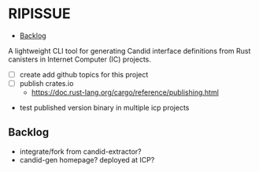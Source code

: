 # RIPISSUE

<!-- toc -->

- [Backlog](#backlog)

<!-- tocstop -->

A lightweight CLI tool for generating Candid interface definitions from Rust canisters in Internet Computer (IC) projects.

- [ ] create add github topics for this project
- [ ] publish crates.io
  - https://doc.rust-lang.org/cargo/reference/publishing.html
- test published version binary in multiple icp projects

## Backlog

- integrate/fork from candid-extractor?
- candid-gen homepage? deployed at ICP?
